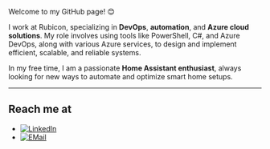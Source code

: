 Welcome to my GitHub page! 😊  

I work at Rubicon, specializing in **DevOps**, **automation**, and **Azure cloud solutions**. My role involves using tools like PowerShell, C#, and Azure DevOps, along with various Azure services, to design and implement efficient, scalable, and reliable systems.  

In my free time, I am a passionate **Home Assistant enthusiast**, always looking for new ways to automate and optimize smart home setups.  

---

## Reach me at  
- [<img alt="LinkedIn" src="https://img.shields.io/badge/linkedin%20-%230077B5.svg?&style=flat-square&logo=linkedin&logoColor=white"/>](https://www.linkedin.com/in/leonboers/)
- [<img alt="EMail" src="https://img.shields.io/badge/Email-0078D4?style=flat-square&logo=microsoft-outlook&logoColor=white"/>](mailto:leonboers@gmail.com)  
